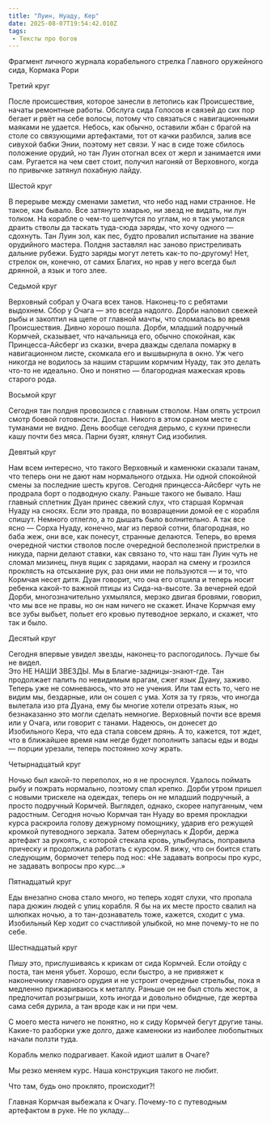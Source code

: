 ```yaml
---
title: "Луин, Нуаду, Кер"
date: 2025-08-07T19:54:42.010Z
tags:
 - Тексты про богов
---
```


Фрагмент личного журнала корабельного стрелка Главного оружейного сида,
Кормака Рори

Третий круг

После происшествия, которое занесли в летопись как Происшествие, начаты
ремонтные работы. Обслуга сида Голосов и связей до сих пор бегает и рвёт
на себе волосы, потому что связаться с навигационными маяками не
удается. Небось, как обычно, оставили жбан с брагой на столе со
связующими артефактами, тот от качки разбился, залив все сивухой бабки
Энии, поэтому нет связи. У нас в сиде тоже сбилось положение орудий, но
тан Луин отогнал всех от жерл и занимается ими сам. Ругается на чем свет
стоит, получил нагоняй от Верховного, когда по привычке затянул похабную
лайду.

Шестой круг

В перерыве между сменами заметил, что небо над нами странное. Не такое,
как бывало. Все затянуто хмарью, ни звезд не видать, ни лун толком. На
корабле о чем-то шепчутся по углам, но я так умотался драить стволы да
таскать туда-сюда заряды, что хочу одного — сдохнуть. Тан Луин зол, как
пес, будто провалил испытание на звание орудийного мастера. Полдня
заставлял нас заново пристреливать дальние рубежи. Будто заряды могут
лететь как-то по-другому! Нет, стрелок он, конечно, от самих Благих, но
нрав у него всегда был дрянной, а язык и того злее.

Седьмой круг

Верховный собрал у Очага всех танов. Наконец-то с ребятами выдохнем.
Сбор у Очага — это всегда надолго. Дорби наловил свежей рыбы и закоптил
на щепе от главной мачты, что сломалась во время Происшествия. Дивно
хорошо пошла. Дорби, младший подручный Кормчей, сказывает, что
начальница его, обычно спокойная, как Принцесса-Айсберг из сказки, вчера
дважды сделала помарку в навигационном листе, скомкала его и вышвырнула
в окно. Уж чего никогда не водилось за нашим старшим кормчим Нуаду, так
это делать что-то не идеально. Оно и понятно — благородная мажеская
кровь старого рода.

Восьмой круг

Сегодня тан полдня провозился с главным стволом. Нам опять устроил смотр
боевой готовности. Достал. Никого в этом сраном месте с туманами не
видно. День вообще сегодня дерьмо, с кухни принесли кашу почти без мяса.
Парни бузят, клянут Сид изобилия.

Девятый круг

Нам всем интересно, что такого Верховный и каменюки сказали танам, что
теперь они не дают нам нормального отдыха. Ни одной спокойной смены за
последние шесть кругов. Сегодня принцесса-Айсберг чуть не продрала борт
о подводную скалу. Раньше такого не бывало. Наш главный сплетник Дуан
принес свежий слух, что старшая Кормчая Нуаду на сносях. Если это
правда, по возвращении домой ее с корабля спишут. Немного отлегло, а то
дышать было волнительно. А так все ясно — Сорха Нуаду, конечно, маг из
первой сотни, благородная, но баба жеж, они все, как понесут, странные
делаются. Теперь, во время очередной чистки стволов после очередной
бесполезной пристрелки в никуда, парни делают ставки, как связано то,
что наш тан Луин чуть не сломал мизинец, пнув ящик с зарядами, наорал на
смену и грозился проклясть на отсыхание рук, раз они ими не пользуются —
и то, что Кормчая несет дитя. Дуан говорит, что она его отшила и теперь
носит ребенка какой-то важной птицы из Сида-на-высоте. За вечерней едой
Дорби, многозначительно ухмылялся, мерзко двигая бровями, говорил, что
мы все не правы, но он нам ничего не скажет. Иначе Кормчая ему все зубы
выбьет, польет его кровью путеводное зеркало, и скажет, что так и было.

Десятый круг

Сегодня впервые увидел звезды, наконец-то распогодилось. Лучше бы не
видел.  
Это НЕ НАШИ ЗВЕЗДЫ. Мы в Благие-задницы-знают-где. Тан продолжает палить
по невидимым врагам, сжег язык Дуану, заживо. Теперь уже не сомневаюсь,
что это не учения. Или там есть то, чего не видим мы, бездарные, или он
сошел с ума. Хотя за ту грязь, что иногда вылетала изо рта Дуана, ему бы
многие хотели отрезать язык, но безнаказанно это могли сделать немногие.
Верховный почти все время или у Очага, или говорит с танами. Надеюсь, он
донесет до Изобильного Кера, что еда стала совсем дрянь. А то, кажется,
тот ждет, что в ближайшее время нам негде будет пополнить запасы еды и
воды — порции урезали, теперь постоянно хочу жрать.

Четырнадцатый круг

Ночью был какой-то переполох, но я не проснулся. Удалось поймать рыбу и
пожрать нормально, поэтому спал крепко. Дорби утром пришел с новыми
трискеле на одеждах, теперь он не младший подручный, а просто подручный
Кормчей. Выглядел, однако, скорее напуганным, чем радостным. Сегодня
ночью Кормчая тан Нуаду во время прокладки курса раскроила голову
дежурному помощнику, ударив его режущей кромкой путеводного зеркала.
Затем обернулась к Дорби, держа артефакт за рукоять, с которой стекала
кровь, улыбнулась, поправила прическу и продолжила работать с курсом. Я
вижу, что он боится стать следующим, бормочет теперь под нос: «Не
задавать вопросы про курс, не задавать вопросы про курс…»

Пятнадцатый круг

Еды внезапно снова стало много, но теперь ходят слухи, что пропала пара
дюжин людей с улиц корабля. Я бы на их месте просто свалил на шлюпках
ночью, а то тан-дознаватель тоже, кажется, сходит с ума. Изобильный Кер
ходит со счастливой улыбкой, но мне почему-то не по себе.

Шестнадцатый круг

Пишу это, прислушиваясь к крикам от сида Кормчей. Если отойду с поста,
тан меня убьет. Хорошо, если быстро, а не привяжет к наконечнику
главного орудия и не устроит очередные стрельбы, пока я медленно
прижариваюсь к металлу. Раньше он не был столь жесток, а предпочитал
розыгрыши, хоть иногда и довольно обидные, где жертва сама себя дурила,
а тан вроде как и ни при чем.

С моего места ничего не понятно, но к сиду Кормчей бегут другие таны.
Какие-то разборки уже долго, даже каменюки из наиболее любопытных начали
ползти туда.

Корабль мелко подрагивает. Какой идиот шалит в Очаге?

Мы резко меняем курс. Наша конструкция такого не любит.

Что там, будь оно проклято, происходит?!

Главная Кормчая выбежала к Очагу. Почему-то с путеводным артефактом в
руке. Не по укладу…
